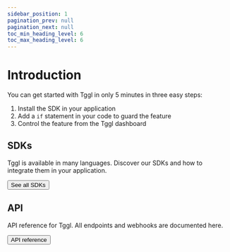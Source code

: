 ```yaml
---
sidebar_position: 1
pagination_prev: null
pagination_next: null
toc_min_heading_level: 6
toc_max_heading_level: 6
---
```


# Introduction

You can get started with Tggl in only 5 minutes in three easy steps:
1. Install the SDK in your application
2. Add a `if` statement in your code to guard the feature
3. Control the feature from the Tggl dashboard

<div className="row margin-top--lg">
<div className="col col--6">
<Card>

## SDKs
Tggl is available in many languages. Discover our SDKs and how to integrate them in your application.

<Button to="./sdks/">See all SDKs</Button>
</Card>
</div>
<div className="col col--6">
<Card>

## API
API reference for Tggl. All endpoints and webhooks are documented here.

<Button to="./api/">API reference</Button>
</Card>
</div>
</div>